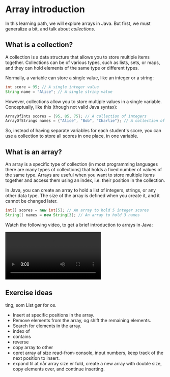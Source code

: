 # Array introduction

In this learning path, we will explore arrays in Java. But first, we must generalize a bit, and talk about _collections_.

## What is a collection?

A collection is a data structure that allows you to store multiple items together. Collections can be of various types, such as lists, sets, or maps, and they can hold elements of the same type or different types.

Normally, a variable can store a single value, like an integer or a string: 

```java
int score = 95; // A single integer value
String name = "Alice"; // A single string value
```

However, collections allow you to store multiple values in a single variable. Conceptually, like this (though not valid Java syntax):

```java
ArrayOfInts scores = {95, 85, 75}; // A collection of integers
ArrayOfStrings names = {"Alice", "Bob", "Charlie"}; // A collection of strings
```

So, instead of having separate variables for each student's score, you can use a collection to store all scores in one place, in one variable.

## What is an array?

An array is a specific type of collection (in most programming languages there are many types of collections) that holds a fixed number of values of the same type. Arrays are useful when you want to store multiple items together and access them using an index, i.e. their position in the collection.

In Java, you can create an array to hold a list of integers, strings, or any other data type. The size of the array is defined when you create it, and it cannot be changed later.

```java
int[] scores = new int[5]; // An array to hold 5 integer scores
String[] names = new String[3]; // An array to hold 3 names
```

Watch the following video, to get a brief introduction to arrays in Java:

<video src="https://youtu.be/OvTsLiMCkHk" ></video>


## Exercise ideas
ting, som List gør for os.
* Insert at specific positions in the array.
* Remove elements from the array, og shift the remaining elements.
* Search for elements in the array.
* index of
* contains
* reverse
* copy array to other
* opret array af size read-from-console, input numbers, keep track of the next position to insert.
* expand til at når array size er fuld, create a new array with double size, copy elements over, and continue inserting.